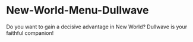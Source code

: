 # New-World-Menu-Dullwave
Do you want to gain a decisive advantage in New World? Dullwave is your faithful companion!
